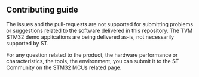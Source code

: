 
## Contributing guide

The issues and the pull-requests are not supported for submitting problems or suggestions related to the software delivered in this repository. The TVM STM32 demo applications are being delivered as-is, not necessarily supported by ST.

For any question related to the product, the hardware performance or characteristics, the tools, the environment, you can submit it to the ST Community on the STM32 MCUs related page.
